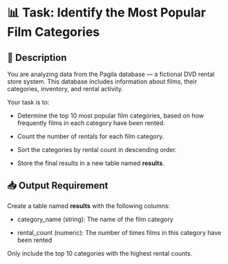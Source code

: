 # 📊 Task: Identify the Most Popular Film Categories

## 🧾 Description

You are analyzing data from the Pagila database — a fictional DVD rental store system. This database includes information about films, their categories, inventory, and rental activity.

Your task is to:

- Determine the top 10 most popular film categories, based on how frequently films in each category have been rented.

- Count the number of rentals for each film category.

- Sort the categories by rental count in descending order.

- Store the final results in a new table named **results**.

## 📥 Output Requirement

Create a table named **results** with the following columns:

- category_name (string): The name of the film category

- rental_count (numeric): The number of times films in this category have been rented

Only include the top 10 categories with the highest rental counts.

